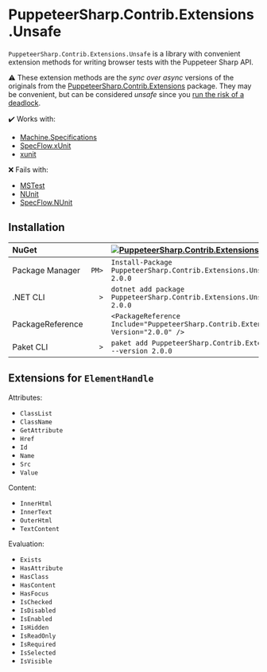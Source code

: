 # PuppeteerSharp.Contrib.Extensions.Unsafe

`PuppeteerSharp.Contrib.Extensions.Unsafe` is a library with convenient extension methods for writing browser tests with the Puppeteer Sharp API.

:warning: These extension methods are the _sync over async_ versions of the originals from the [PuppeteerSharp.Contrib.Extensions](PuppeteerSharp.Contrib.Extensions.md) package.
They may be convenient, but can be considered _unsafe_ since you [run the risk of a deadlock](https://github.com/davidfowl/AspNetCoreDiagnosticScenarios/blob/master/AsyncGuidance.md#avoid-using-taskresult-and-taskwait).

:heavy_check_mark: Works with:

* [Machine.Specifications](https://www.nuget.org/packages/Machine.Specifications/)
* [SpecFlow.xUnit](https://www.nuget.org/packages/SpecFlow.xUnit/)
* [xunit](https://www.nuget.org/packages/xunit/)

:x: Fails with:

* [MSTest](https://www.nuget.org/packages/MSTest.TestFramework/)
* [NUnit](https://www.nuget.org/packages/NUnit/)
* [SpecFlow.NUnit](https://www.nuget.org/packages/SpecFlow.NUnit/)

## Installation

| NuGet            |       | [![PuppeteerSharp.Contrib.Extensions.Unsafe][1]][2]                                       |
| :--------------- | ----: | :---------------------------------------------------------------------------------------- |
| Package Manager  | `PM>` | `Install-Package PuppeteerSharp.Contrib.Extensions.Unsafe -Version 2.0.0`                 |
| .NET CLI         | `>`   | `dotnet add package PuppeteerSharp.Contrib.Extensions.Unsafe --version 2.0.0`             |
| PackageReference |       | `<PackageReference Include="PuppeteerSharp.Contrib.Extensions.Unsafe" Version="2.0.0" />` |
| Paket CLI        | `>`   | `paket add PuppeteerSharp.Contrib.Extensions.Unsafe --version 2.0.0`                      |

[1]: https://img.shields.io/nuget/v/PuppeteerSharp.Contrib.Extensions.Unsafe.svg?label=PuppeteerSharp.Contrib.Extensions.Unsafe
[2]: https://www.nuget.org/packages/PuppeteerSharp.Contrib.Extensions.Unsafe

## Extensions for `ElementHandle`

Attributes:

* `ClassList`
* `ClassName`
* `GetAttribute`
* `Href`
* `Id`
* `Name`
* `Src`
* `Value`

Content:

* `InnerHtml`
* `InnerText`
* `OuterHtml`
* `TextContent`

Evaluation:

* `Exists`
* `HasAttribute`
* `HasClass`
* `HasContent`
* `HasFocus`
* `IsChecked`
* `IsDisabled`
* `IsEnabled`
* `IsHidden`
* `IsReadOnly`
* `IsRequired`
* `IsSelected`
* `IsVisible`
